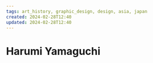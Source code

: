 ```yaml
---
tags: art_history, graphic_design, design, asia, japan
created: 2024-02-28T12:40
updated: 2024-02-28T12:40
---
```


# Harumi Yamaguchi
